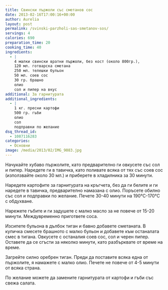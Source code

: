 ```yaml
---
title: Свински пържоли със сметанов сос
date: 2013-02-16T17:00:16+00:00
author: Aurelia
layout: post
permalink: /svinski-parzholi-sas-smetanov-sos/
servings: 4
calories: 690
preparation_time: 20
cooking_time: 40
ingredients:
  - |
    4 малки свински вратни пържоли, без кост (около 800гр.), 
    120 мл. готварска сметана
    250 мл. телешки бульон
    50 мл. соев сос
    30 гр. брашно
    олио
    сол и пипер на вкус
additional: За гарнитурата
additional_ingredients:
  - |
    1 кг. пресни картофи
    500 гр. гъби
    олио
    сол 
    подправки по желание
dsq_thread_id:
  - 1087116283
categories:
  - Основни
image: /media/2013/02/IMG_9083.jpg
---
```

Начукайте хубаво пържолите, като предварително ги овкусете със сол и пипер. Наредете ги в тавичка, като поливате всяка от тях със соев сос (използвайте около 30 мл.) и приберете в хладилника за 30 минути.
  
Наредете картофите за гарнитурата на кръгчета, без да ги белите и ги наредете в тавичка, предварително намазана с олио. Поръсете обилно със сол и подправки по желание. Печете 30-40 минути на 190°С-170°С с обдухване.
  
Нарежете гъбите и ги задушете с малко масло за не повече от 15-20 минути. Междувременно пригответе соса.
  
Изсипете бульона в дълбок тиган и бавно добавете сметаната. В купичка смесете брашното с малко бульон и добавете към останалата смес в тигана. Овкусете с останалия соев сос, сол и черен пипер. Оставете да се сгъсти за няколко минути, като разбърквате от време на време.
  
Загрейте силно оребрен тиган. Преди да поставите всяка една от пържолите, я намажете с малко олио. Печете не повече от 4-5 минути от всяка страна.
  
По желание можете да замените гарнитурата от картофи и гъби със свежа салата.
